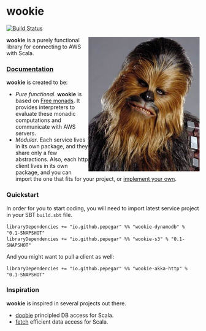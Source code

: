 wookie
======

[![Build Status](https://travis-ci.org/pepegar/wookie.svg?branch=master)](https://travis-ci.org/pepegar/wookie)

<img alt="GHHHAAAAAAHAHHAHAAHAAAAAA" align=right src="chewbacca.jpg"/>

**wookie** is a purely functional library for connecting to AWS with Scala.

### [Documentation][docs]

**wookie** is created to be:

* _Pure functional_.  **wookie** is based on [Free monads][free monads].  It
  provides interpreters to evaluate these monadic computations and communicate
  with AWS servers.
* _Modular_.  Each service lives in its own package, and they share only a few
  abstractions.  Also, each http client lives in its own package, and you can
  import the one that fits for your project, or [implement your own][clients].

### Quickstart
In order for you to start coding, you will need to import latest service project
in your SBT `build.sbt` file.

```
libraryDependencies += "io.github.pepegar" %% "wookie-dynamodb" % "0.1-SNAPSHOT"
libraryDependencies += "io.github.pepegar" %% "wookie-s3" % "0.1-SNAPSHOT"
```

And you might want to pull a client as well:

```
libraryDependencies += "io.github.pepegar" %% "wookie-akka-http" % "0.1-SNAPSHOT"
```

### Inspiration

**wookie** is inspired in several projects out there.

* [doobie][doobie] principled DB access for Scala.
* [fetch][fetch] efficient data access for Scala. 

[docs]: https://pepegar.github.io/wookie
[free monads]: http://typelevel.org/cats/tut/freemonad.html
[clients]: https://pepegar.github.io/wookie/structure.html#HTTP+Clients
[doobie]: https://github.com/tpolecat/doobie
[fetch]: https://github.com/47deg/fetch
